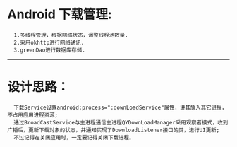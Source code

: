 Android 下载管理:
====  
      1.多线程管理，根据网络状态，调整线程池数量.  
      2.采用okhttp进行网络通讯.  
      3.greenDao进行数据库存储.  
___
设计思路：
====
      下载Service设置android:process=":downLoadService"属性，讲其放入其它进程，不占用应用进程资源;  
      通过BroadCastService与主进程通信主进程QYDownLoadManager采用观察者模式，收到广播后，更新下载对象的状态，并通知实现了DownloadListener接口的类，进行UI更新;  
      不过记得在关闭应用时，一定要记得关闭下载进程。

